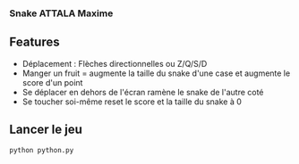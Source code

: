 ### Snake ATTALA Maxime

## Features
* Déplacement : Flèches directionnelles ou Z/Q/S/D
* Manger un fruit = augmente la taille du snake d'une case et augmente le score d'un point
* Se déplacer en dehors de l'écran ramène le snake de l'autre coté
* Se toucher soi-même reset le score et la taille du snake à 0

## Lancer le jeu
``python python.py``